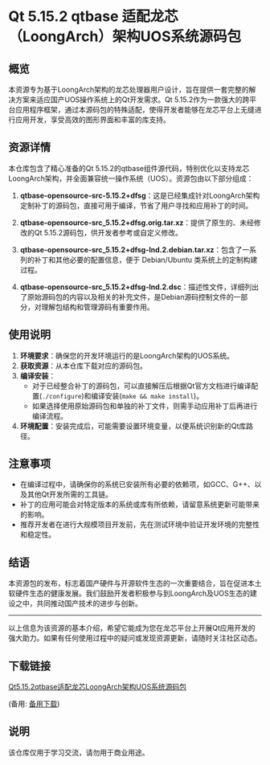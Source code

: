 # Qt 5.15.2 qtbase 适配龙芯（LoongArch）架构UOS系统源码包

## 概览

本资源专为基于LoongArch架构的龙芯处理器用户设计，旨在提供一套完整的解决方案来适应国产UOS操作系统上的Qt开发需求。Qt 5.15.2作为一款强大的跨平台应用程序框架，通过本源码包的特殊适配，使得开发者能够在龙芯平台上无缝进行应用开发，享受高效的图形界面和丰富的库支持。

## 资源详情

本仓库包含了精心准备的Qt 5.15.2的qtbase组件源代码，特别优化以支持龙芯LoongArch架构，并全面兼容统一操作系统（UOS）。资源包由以下部分组成：

1. **qtbase-opensource-src-5.15.2+dfsg**：这是已经集成针对LoongArch架构定制补丁的源码包，直接可用于编译，节省了用户寻找和应用补丁的时间。
   
2. **qtbase-opensource-src_5.15.2+dfsg.orig.tar.xz**：提供了原生的、未经修改的Qt 5.15.2源码包，供开发者参考或自定义修改。
   
3. **qtbase-opensource-src_5.15.2+dfsg-lnd.2.debian.tar.xz**：包含了一系列的补丁和其他必要的配置信息，便于 Debian/Ubuntu 类系统上的定制构建过程。
   
4. **qtbase-opensource-src_5.15.2+dfsg-lnd.2.dsc**：描述性文件，详细列出了原始源码包的内容以及相关的补充文件，是Debian源码控制文件的一部分，对理解包结构和管理源码有重要作用。

## 使用说明

1. **环境要求**：确保您的开发环境运行的是LoongArch架构的UOS系统。
2. **获取资源**：从本仓库下载对应的源码包。
3. **编译安装**：
   - 对于已经整合补丁的源码包，可以直接解压后根据Qt官方文档进行编译配置(`./configure`)和编译安装(`make && make install`)。
   - 如果选择使用原始源码包和单独的补丁文件，则需手动应用补丁后再进行编译流程。
4. **环境配置**：安装完成后，可能需要设置环境变量，以便系统识别新的Qt库路径。

## 注意事项

- 在编译过程中，请确保你的系统已安装所有必要的依赖项，如GCC、G++、以及其他Qt开发所需的工具链。
- 补丁的应用可能会对特定版本的系统或库有所依赖，请留意系统更新可能带来的影响。
- 推荐开发者在进行大规模项目开发前，先在测试环境中验证开发环境的完整性和稳定性。

## 结语

本资源包的发布，标志着国产硬件与开源软件生态的一次重要结合，旨在促进本土软硬件生态的健康发展。我们鼓励开发者积极参与到LoongArch及UOS生态的建设之中，共同推动国产技术的进步与创新。

---

以上信息为该资源的基本介绍，希望它能成为您在龙芯平台上开展Qt应用开发的强大助力。如果有任何使用过程中的疑问或发现资源更新，请随时关注社区动态。

## 下载链接
[Qt5.15.2qtbase适配龙芯LoongArch架构UOS系统源码包](https://pan.quark.cn/s/6f7bd82beace) 

(备用: [备用下载](https://pan.baidu.com/s/1MLaHgsR9mp90ydGB1fe08Q?pwd=yktq))

## 说明

该仓库仅用于学习交流，请勿用于商业用途。
